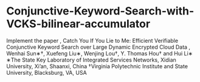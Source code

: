 # Conjunctive-Keyword-Search-with-VCKS-bilinear-accumulator
Implement the paper , Catch You If You Lie to Me: Efficient Verifiable Conjunctive Keyword Search over Large Dynamic Encrypted Cloud Data , Wenhai Sun∗†, Xuefeng Liu∗, Wenjing Lou†, Y. Thomas Hou† and Hui Li∗ ∗The State Key Laboratory of Integrated Services Networks, Xidian University, Xi’an, Shaanxi, China †Virginia Polytechnic Institute and State University, Blacksburg, VA, USA
